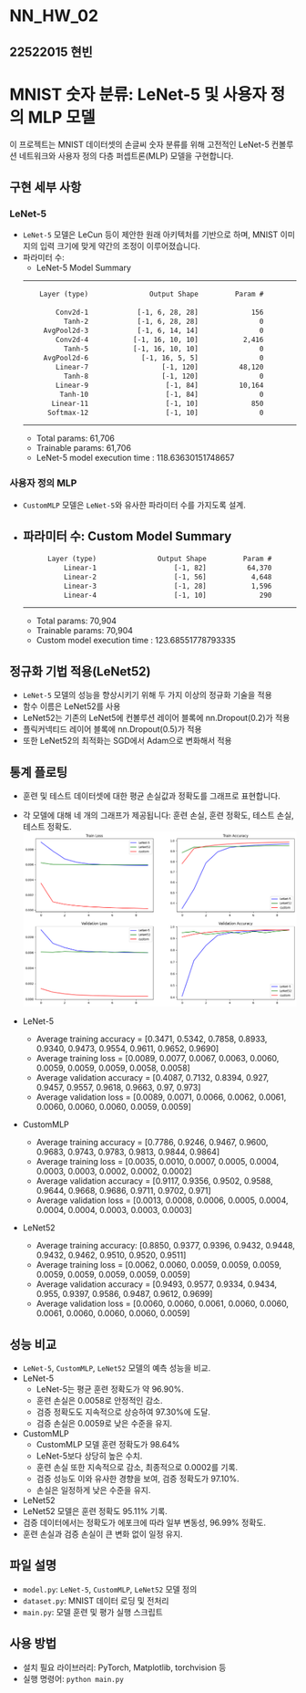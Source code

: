 # NN_HW_02

## 22522015 현빈   



# MNIST 숫자 분류: LeNet-5 및 사용자 정의 MLP 모델

이 프로젝트는 MNIST 데이터셋의 손글씨 숫자 분류를 위해 고전적인 LeNet-5 컨볼루션 네트워크와 사용자 정의 다층 퍼셉트론(MLP) 모델을 구현합니다.

## 구현 세부 사항

### LeNet-5
- `LeNet-5` 모델은 LeCun 등이 제안한 원래 아키텍처를 기반으로 하며, MNIST 이미지의 입력 크기에 맞게 약간의 조정이 이루어졌습니다.
- 파라미터 수: 
  - LeNet-5 Model Summary
  ----------------------------------------------------------------
          Layer (type)               Output Shape         Param #
  
              Conv2d-1            [-1, 6, 28, 28]             156
                Tanh-2            [-1, 6, 28, 28]               0
           AvgPool2d-3            [-1, 6, 14, 14]               0
              Conv2d-4           [-1, 16, 10, 10]           2,416
                Tanh-5           [-1, 16, 10, 10]               0
           AvgPool2d-6             [-1, 16, 5, 5]               0
              Linear-7                  [-1, 120]          48,120
                Tanh-8                  [-1, 120]               0
              Linear-9                   [-1, 84]          10,164
               Tanh-10                   [-1, 84]               0
             Linear-11                   [-1, 10]             850
            Softmax-12                   [-1, 10]               0
  ----------------------------------------------------------------
    - Total params: 61,706
    - Trainable params: 61,706
    - LeNet-5 model execution time : 118.63630151748657



### 사용자 정의 MLP
- `CustomMLP` 모델은 `LeNet-5`와 유사한 파라미터 수를 가지도록 설계.
- 파라미터 수: 
    Custom Model Summary
    ----------------------------------------------------------------
            Layer (type)               Output Shape         Param #
                Linear-1                   [-1, 82]          64,370
                Linear-2                   [-1, 56]           4,648
                Linear-3                   [-1, 28]           1,596
                Linear-4                   [-1, 10]             290
    ----------------------------------------------------------------
    - Total params: 70,904
    - Trainable params: 70,904
    - Custom model execution time : 123.68551778793335


## 정규화 기법 적용(LeNet52)
- `LeNet-5` 모델의 성능을 향상시키기 위해 두 가지 이상의 정규화 기술을 적용
- 함수 이름은 LeNet52를 사용
- LeNet52는 기존의 LeNet5에 컨볼루션 레이어 블록에 nn.Dropout(0.2)가 적용
- 플릭커넥티드 레이어 블록에 nn.Dropout(0.5)가 적용
- 또한 LeNet52의 최적화는 SGD에서 Adam으로 변화해서 적용
## 통계 플로팅
- 훈련 및 테스트 데이터셋에 대한 평균 손실값과 정확도를 그래프로 표현합니다.
- 각 모델에 대해 네 개의 그래프가 제공됩니다: 훈련 손실, 훈련 정확도, 테스트 손실, 테스트 정확도.
![re.png](https://github.com/xuanbin159/NN_HW_02/blob/main/re.png?raw=true)

- LeNet-5
  - Average training accuracy = [0.3471, 0.5342, 0.7858, 0.8933, 0.9340, 0.9473, 0.9554, 0.9611, 0.9652, 0.9690]
  - Average training loss = [0.0089, 0.0077, 0.0067, 0.0063, 0.0060, 0.0059, 0.0059, 0.0059, 0.0058, 0.0058]
  - Average validation accuracy = [0.4087, 0.7132, 0.8394, 0.927, 0.9457, 0.9557, 0.9618, 0.9663, 0.97, 0.973]
  - Average validation loss = [0.0089, 0.0071, 0.0066, 0.0062, 0.0061, 0.0060, 0.0060, 0.0060, 0.0059, 0.0059]

- CustomMLP
  - Average training accuracy = [0.7786, 0.9246, 0.9467, 0.9600, 0.9683, 0.9743, 0.9783, 0.9813, 0.9844, 0.9864]
  - Average training loss = [0.0035, 0.0010, 0.0007, 0.0005, 0.0004, 0.0003, 0.0003, 0.0002, 0.0002, 0.0002]
  - Average validation accuracy = [0.9117, 0.9356, 0.9502, 0.9588, 0.9644, 0.9668, 0.9686, 0.9711, 0.9702, 0.971]
  - Average validation loss = [0.0013, 0.0008, 0.0006, 0.0005, 0.0004, 0.0004, 0.0004, 0.0003, 0.0003, 0.0003]

- LeNet52
  - Average training accuracy: [0.8850, 0.9377, 0.9396, 0.9432, 0.9448, 0.9432, 0.9462, 0.9510, 0.9520, 0.9511]
  - Average training loss = [0.0062, 0.0060, 0.0059, 0.0059, 0.0059, 0.0059, 0.0059, 0.0059, 0.0059, 0.0059]
  - Average validation accuracy = [0.9493, 0.9577, 0.9334, 0.9434, 0.955, 0.9397, 0.9586, 0.9487, 0.9612, 0.9699]
  - Average validation loss = [0.0060, 0.0060, 0.0061, 0.0060, 0.0060, 0.0061, 0.0060, 0.0060, 0.0060, 0.0059]

## 성능 비교
- `LeNet-5`, `CustomMLP`, `LeNet52` 모델의 예측 성능을 비교.
- LeNet-5
  - LeNet-5는 평균 훈련 정확도가 약 96.90%.
  - 훈련 손실은 0.0058로 안정적인 감소.
  - 검증 정확도도 지속적으로 상승하여 97.30%에 도달.
  - 검증 손실은 0.0059로 낮은 수준을 유지.
- CustomMLP
  -   CustomMLP 모델 훈련 정확도가 98.64%
  -   LeNet-5보다 상당히 높은 수치.
  -   훈련 손실 또한 지속적으로 감소, 최종적으로 0.0002를 기록.
  -   검증 성능도 이와 유사한 경향을 보여, 검증 정확도가 97.10%.
  -   손실은 일정하게 낮은 수준을 유지.
-  LeNet52 
  - LeNet52 모델은 훈련 정확도 95.11% 기록.
  - 검증 데이터에서는 정확도가 에포크에 따라 일부 변동성,  96.99% 정확도.
  - 훈련 손실과 검증 손실이 큰 변화 없이 일정 유지.

## 파일 설명
- `model.py`: `LeNet-5`, `CustomMLP`, `LeNet52` 모델 정의
- `dataset.py`: MNIST 데이터 로딩 및 전처리
- `main.py`: 모델 훈련 및 평가 실행 스크립트

## 사용 방법
- 설치 필요 라이브러리: PyTorch, Matplotlib, torchvision 등
- 실행 명령어: `python main.py`
